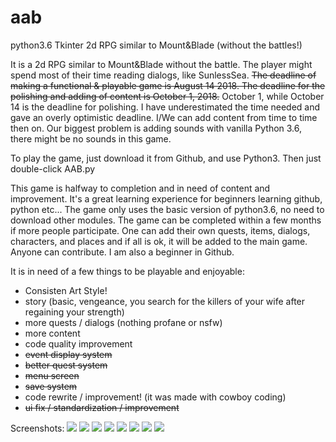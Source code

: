 # aab
python3.6 Tkinter 2d RPG similar to Mount&amp;Blade (without the battles!)

It is a 2d RPG similar to Mount&Blade without the battle. The player might spend most of their time reading dialogs, like SunlessSea. ~~The deadline of making a functional & playable game is August 14 2018. The deadline for the polishing and adding of content is October 1, 2018.~~ October 1, while October 14 is the deadline for polishing. I have underestimated the time needed and gave an overly optimistic deadline. I/We can add content from time to time then on. Our biggest problem is adding sounds with vanilla Python 3.6, there might be no sounds in this game.

To play the game, just download it from Github, and use Python3. Then just double-click AAB.py

This game is halfway to completion and in need of content and improvement. It's a great learning experience for beginners learning github, python etc... The game only uses the basic version of python3.6, no need to download other modules. The game can be completed within a few months if more people participate. One can add their own quests, items, dialogs, characters, and places and if all is ok, it will be added to the main game. Anyone can contribute. I am also a beginner in Github.


It is in need of a few things to be playable and enjoyable:
- Consisten Art Style!
- story (basic, vengeance, you search for the killers of your wife after regaining your strength)
- more quests / dialogs (nothing profane or nsfw)
- more content
- code quality improvement
- ~~event display system~~
- ~~better quest system~~
- ~~menu screen~~
- ~~save system~~
- code rewrite / improvement! (it was made with cowboy coding)
- ~~ui fix / standardization / improvement~~


Screenshots:
![](https://i.imgur.com/tKmWdIa.png)
![](https://i.imgur.com/KtZFbhI.png)
![](https://i.imgur.com/tzhqThp.png)
![](https://i.imgur.com/cDhSuDr.png)
![](https://i.imgur.com/H4Mu2s6.png)
![](https://i.imgur.com/ogFPlUo.png)
![](https://i.imgur.com/Osn1WUa.png)
![](https://i.imgur.com/awDBKYU.png)
